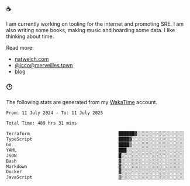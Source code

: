 ### ☕

I am currently working on tooling for the internet and promoting SRE. I am also writing some books, making music and hoarding some data. I like thinking about time.

Read more:

 - [natwelch.com](https://natwelch.com)
 - [@icco@merveilles.town](https://merveilles.town/@icco)
 - [blog](https://writing.natwelch.com)

### 🕒

The following stats are generated from my [WakaTime](https://wakatime.com/@icco) account.

<!--START_SECTION:waka-->

```txt
From: 11 July 2024 - To: 11 July 2025

Total Time: 489 hrs 31 mins

Terraform                                  ██████▓░░░░░░░░░░░░░░░░░░   26.52 %
TypeScript                                 ████▓░░░░░░░░░░░░░░░░░░░░   18.20 %
Go                                         ████▒░░░░░░░░░░░░░░░░░░░░   17.26 %
YAML                                       ███░░░░░░░░░░░░░░░░░░░░░░   11.60 %
JSON                                       █░░░░░░░░░░░░░░░░░░░░░░░░   04.11 %
Bash                                       ▓░░░░░░░░░░░░░░░░░░░░░░░░   03.14 %
Markdown                                   ▓░░░░░░░░░░░░░░░░░░░░░░░░   02.82 %
Docker                                     ▓░░░░░░░░░░░░░░░░░░░░░░░░   02.53 %
JavaScript                                 ▒░░░░░░░░░░░░░░░░░░░░░░░░   01.76 %
```

<!--END_SECTION:waka-->
